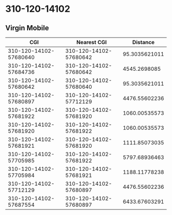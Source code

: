 # 310-120-14102
## Virgin Mobile


| CGI | Nearest CGI | Distance |
|-----|-------------|----------|
| 310-120-14102-57680640 | 310-120-14102-57680642 | 95.3035621011 |
| 310-120-14102-57684736 | 310-120-14102-57680642 | 4545.2698085 |
| 310-120-14102-57680642 | 310-120-14102-57680640 | 95.3035621011 |
| 310-120-14102-57680897 | 310-120-14102-57712129 | 4476.55602236 |
| 310-120-14102-57681922 | 310-120-14102-57681920 | 1060.00535573 |
| 310-120-14102-57681920 | 310-120-14102-57681922 | 1060.00535573 |
| 310-120-14102-57681921 | 310-120-14102-57681920 | 1111.85073035 |
| 310-120-14102-57705985 | 310-120-14102-57681922 | 5797.68936463 |
| 310-120-14102-57705984 | 310-120-14102-57681921 | 1188.11778238 |
| 310-120-14102-57712129 | 310-120-14102-57680897 | 4476.55602236 |
| 310-120-14102-57687554 | 310-120-14102-57680897 | 6433.67603291 |
